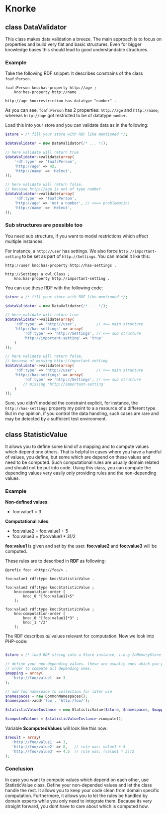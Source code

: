 # Knorke

## class DataValidator

This class makes data validation a breeze. The main approach is to focus on properties and build very flat and basic structures. Even for bigger knowledge bases this should lead to good understandable structures.

### Example

Take the following RDF snippet. It describes constrains of the class `foaf:Person`.

```ttl
foaf:Person kno:has-property http://age ;
    kno:has-property http://name .

http://age kno:restriction-has-datatype "number" .
```

As you can see, `foaf:Person` has 2 properties: `http://age` and `http://name`, whereas `http://age` got restricted to be of datatype `number`.

Load this into your store and you can validate data as in the following:

```php
$store = /* fill your store with RDF like mentioned */;

$dataValidator = new DataValidator(/* ... */);

// here validate will return true
$dataValidator->validate(array(
    'rdf:type' => 'foaf:Person',
    'http://age' => 42,
    'http://name' => 'Helmut',
));

// here validate will return false,
// because http://age is not of type number
$dataValidator->validate(array(
    'rdf:type' => 'foaf:Person',
    'http://age' => 'not a number', // <=== problematic!
    'http://name' => 'Helmut',
));
```

### Sub structures are possible too

You need sub structure, if you want to model restrictions which affect multiple instances.

For instance, a `http://user` has settings. We also force `http://important-setting` to be set as part of `http://Settings`. You can model it like this:

```
http://user kno:has-property http://has-settings .

http://Settings a owl:Class ;
    kno:has-property http://important-setting .
```

You can use these RDF with the following code:

```php
$store = /* fill your store with RDF like mentioned */;

$dataValidator = new DataValidator(/* ... */);

// here validate will return true
$dataValidator->validate(array(
    'rdf:type' => 'http://user',         // <== main structure
    'http://has-settings' => array(
        'rdf:type' => 'http://Settings', // <== sub structure
        'http://important-setting' => 'true'
    )
));

// here validate will return false,
// because of missing http://important-setting
$dataValidator->validate(array(
    'rdf:type' => 'http://user',         // <== main structure
    'http://has-settings' => array(
        'rdf:type' => 'http://Settings', // <== sub structure
        // missing 'http://important-setting'
    )
));
```


Sure, you didn't modeled the constraint explicit, for instance, the `http://has-settings` property my point to a a resource of a different type. But in my opinion, if you control the data handling, such cases are rare and may be detected by a sufficient test environment. 


## class StatisticValue

It allows you to define some kind of a mapping and to compute values which depend one others. That is helpful in cases where you have a handful of values, you define, but some which are depend on these values and need to be computed. Such computational rules are usually domain related and should not be put into code. Using this class, you can compute the depending values very easily only providing rules and the non-depending values.

### Example

**Non-defined values**:
* foo:value1 = 3

**Computational rules**:
* foo:value2 = foo:value1 + 5
* foo:value3 = (foo:value1 * 3)/2

**foo:value1** is given and set by the user. **foo:value2** and **foo:value3** will be computed.

These rules are to described in **RDF** as following:
```
@prefix foo: <http://foo/> .

foo:value1 rdf:type kno:StatisticValue .

foo:value2 rdf:type kno:StatisticValue ;
    kno:computation-order [
        kno:_0 "[foo:value1]+5"
    ];

foo:value3 rdf:type kno:StatisticValue ;
    kno:computation-order [
        kno:_0 "[foo:value1]*3" ;
        kno:_1 "/2"
    ];
```

The RDF describes *all* values relevant for computation. Now we look into PHP-code:
```php

$store = /* load RDF string into a Store instance, i.e.g InMemoryStore */;

// define your non-depending values. these are usually ones which you provide in
// order to compute all depending ones.
$mapping = array(
   'http://foo/value1' => 3
);

// add foo namespace to collection for later use
$namespaces = new CommonNamespaces();
$namespaces->add('foo', 'http:/foo/');

$statisticValueInstance = new StatisticValue($store, $namespaces, $mapping);

$computedValues = $statisticValueInstance->compute();
```

Variable **$computedValues** will look like this now:

```php
$result = array(
   'http://foo/value1' => 3,
   'http://foo/value2' => 8,   // rule was: value1 + 5
   'http://foo/value3' => 4.5  // rule was: (value1 * 3)/2
);
```

### Conclusion

In case you want to compute values which depend on each other, use StatisticValue class. Define your non-depended values and let the class handle the rest. It allows you to keep your code clean from domain specific computation. Furthermore, it allows you to let the rules be handled by domain experts while you only need to integrate them. Because its very straight forward, you dont have to care about which is computed how.
